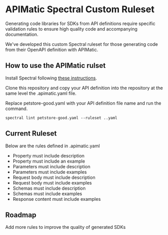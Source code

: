 # APIMatic Spectral Custom Ruleset

Generating code libraries for SDKs from API definitions require specific validation rules to ensure high quality code and accompanying documentation. 

We've developed this custom Spectral ruleset for those generating code from their OpenAPI definition with APIMatic.

## How to use the APIMatic rulset

Install Spectral following [these instructions](https://github.com/stoplightio/spectral#-installation).

Clone this repository and copy your API definition into the repository at the same level the .apimatic.yaml file.

Replace petstore-good.yaml with your API definition file name and run the command.

```
spectral lint petstore-good.yaml --ruleset ..yaml
```

## Current Ruleset

Below are the rules defined in .apimatic.yaml

* Property must include description
* Property must include an example
* Parameters must include description
* Parameters must include examples
* Request body must include description
* Request body must include examples
* Schemas must include description
* Schemas must include examples
* Response content must include examples

## Roadmap

Add more rules to improve the quality of generated SDKs
